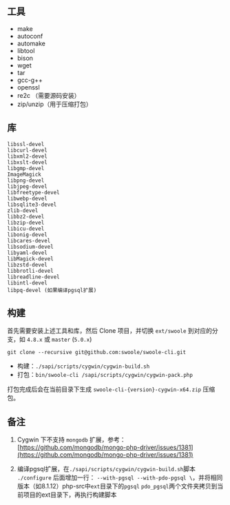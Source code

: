 工具
----
- make
- autoconf
- automake
- libtool
- bison
- wget
- tar
- gcc-g++
- openssl
- re2c （需要源码安装）
- zip/unzip（用于压缩打包）

库
----
```
libssl-devel
libcurl-devel
libxml2-devel
libxslt-devel
libgmp-devel
ImageMagick
libpng-devel
libjpeg-devel
libfreetype-devel
libwebp-devel
libsqlite3-devel
zlib-devel
libbz2-devel
libzip-devel
libicu-devel
libonig-devel
libcares-devel
libsodium-devel
libyaml-devel
libMagick-devel
libzstd-devel
libbrotli-devel
libreadline-devel
libintl-devel
libpq-devel (如果编译pgsql扩展)
```

构建
------
首先需要安装上述工具和库，然后 Clone 项目，并切换 `ext/swoole` 到对应的分支，如 `4.8.x` 或 `master` (`5.0.x`)

```shell
git clone --recursive git@github.com:swoole/swoole-cli.git
```

- 构建：`./sapi/scripts/cygwin/cygwin-build.sh`
- 打包：`bin/swoole-cli /sapi/scripts/cygwin/cygwin-pack.php`

打包完成后会在当前目录下生成 `swoole-cli-{version}-cygwin-x64.zip` 压缩包。

备注
----
1. Cygwin 下不支持 `mongodb` 扩展，参考：[https://github.com/mongodb/mongo-php-driver/issues/1381](https://github.com/mongodb/mongo-php-driver/issues/1381)

2. 编译pgsql扩展，在`./sapi/scripts/cygwin/cygwin-build.sh`脚本 `./configure` 后面增加一行： `--with-pgsql --with-pdo-pgsql \`，并将相同版本（如8.1.12）php-src中`ext`目录下的`pgsql` `pdo_pgsql`两个文件夹拷贝到当前项目的ext目录下，再执行构建脚本
